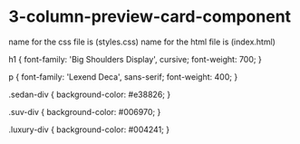 # 3-column-preview-card-component
name for the css file is (styles.css)
name for the html file is (index.html)



h1 {
  font-family: 'Big Shoulders Display', cursive;
  font-weight: 700;
}

p {
  font-family: 'Lexend Deca', sans-serif;
  font-weight: 400;
}

.sedan-div {
  background-color: #e38826;
}

.suv-div {
  background-color: #006970;
}

.luxury-div {
  background-color: #004241;
}
